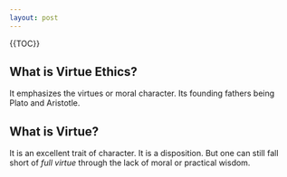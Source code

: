 ```yaml
---
layout: post
---
```


{{TOC}}
## What is Virtue Ethics?

It emphasizes the virtues or moral character. Its founding fathers being Plato and Aristotle.

## What is Virtue?

It is an excellent trait of character. It is a disposition. But one can still fall short of *full virtue* through the lack of moral or practical wisdom.

